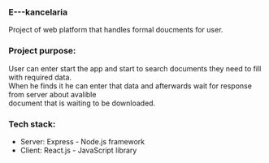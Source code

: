 ### E---kancelaria
Project of web platform that handles formal doucments for user.

### Project purpose: 
User can enter start the app and start to search documents they need to fill with required data.<br>
When he finds it he can enter that data and afterwards wait for response from server about avalible<br>
document that is waiting to be downloaded. 

### Tech stack: 
- Server: Express - Node.js framework 
- Client: React.js - JavaScript library

